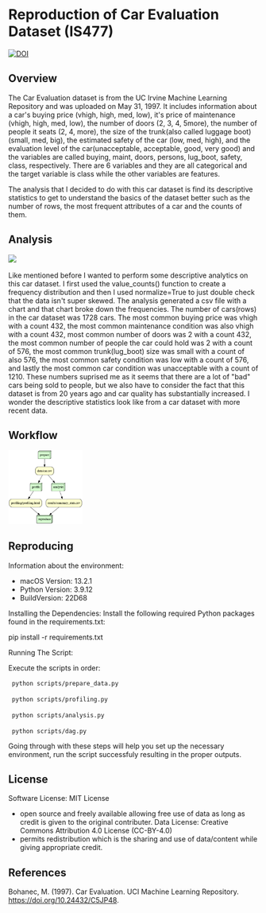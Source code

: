 # Reproduction of Car Evaluation Dataset (IS477)

[![DOI](https://zenodo.org/badge/DOI/10.5281/zenodo.10383728.svg)](https://doi.org/10.5281/zenodo.10383728)

## Overview  

The Car Evaluation dataset is from the UC Irvine Machine Learning Repository and was uploaded on May 31, 1997. It includes information about a car's buying price (vhigh, high, med, low), it's price of maintenance (vhigh, high, med, low), the number of doors (2, 3, 4, 5more), the number of people it seats (2, 4, more), the size of the trunk(also called luggage boot)(small, med, big), the estimated safety of the car (low, med, high), and the evaluation level of the car(unacceptable, acceptable, good, very good) and the variables are called buying, maint, doors, persons, lug_boot, safety,  class, respectively. There are 6 variables and they are all categorical and the target variable is class while the other variables are features.

The analysis that I decided to do with this car dataset is find its descriptive statistics to get to understand the basics of the dataset better such as the number of rows, the most frequent attributes of a car and the counts of them.

## Analysis 

<img src = "results/summary_stats.csv" width="150">

Like mentioned before I wanted to perform some descriptive analytics on this car dataset. I first used the value_counts() function to create a frequency distribution and then I used normalize=True to just double check that the data isn't super skewed. The analysis generated a csv file with a chart and that chart broke down the frequencies. The number of cars(rows) in the car dataset was 1728 cars. The most common buying price was vhigh with a count 432, the most common maintenance condition was also vhigh with a count 432, most common number of doors was 2 with a count 432, the most common number of people the car could hold was 2 with a count of 576, the most common trunk(lug_boot) size was small with a count of also 576, the most common safety condition was low with a count of 576, and lastly the most common car condition was unacceptable with a count of 1210. These numbers suprised me as it seems that there are a lot of "bad" cars being sold to people, but we also have to consider the fact that this dataset is from 20 years ago and car quality has substantially increased. I wonder the descriptive statistics look like from a car dataset with more recent data.

## Workflow 

 <img src = "results/graph.png" width="150">

## Reproducing 

Information about the environment: 
   - macOS Version: 13.2.1
   - Python Version: 3.9.12
   - BuildVersion: 22D68

Installing the Dependencies:
   Install the following required Python packages found in the requirements.txt:
   
   pip install -r requirements.txt

Running The Script:

Execute the scripts in order:

     python scripts/prepare_data.py

     python scripts/profiling.py

     python scripts/analysis.py
     
     python scripts/dag.py

Going through with these steps will help you set up the necessary environment, run the script successfuly resulting in the proper outputs.

## License
Software License: MIT License 
- open source and freely available allowing free use of data as long as credit is given to the original contributer.
Data License: Creative Commons Attribution 4.0 License (CC-BY-4.0) 
-  permits redistribution which is the sharing and use of data/content while giving appropriate credit.

## References 

Bohanec, M. (1997). Car Evaluation. UCI Machine Learning Repository. https://doi.org/10.24432/C5JP48.